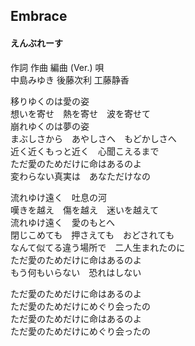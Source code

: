 ## Embrace
#### えんぶれーす


作詞  作曲  編曲 (Ver.)   唄   
中島みゆき   後藤次利        工藤静香   
   
   
移りゆくのは愛の姿   
想いを寄せ　熱を寄せ　波を寄せて   
崩れゆくのは夢の姿   
まぶしさから　あやしさへ　もどかしさへ   
近く近くもっと近く　心聞こえるまで   
ただ愛のためだけに命はあるのよ   
変わらない真実は　あなただけなの   
   
流れゆけ遠く　吐息の河   
嘆きを越え　傷を越え　迷いを越えて   
流れゆけ遠く　愛のもとへ   
閉じこめても　押さえても　おどされても   
なんて似てる違う場所で　二人生まれたのに   
ただ愛のためだけに命はあるのよ   
もう何もいらない　恐れはしない   
   
ただ愛のためだけに命はあるのよ   
ただ愛のためだけにめぐり会ったの   
ただ愛のためだけに命はあるのよ   
ただ愛のためだけにめぐり会ったの   